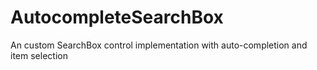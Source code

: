 # AutocompleteSearchBox

An custom SearchBox control implementation with auto-completion and item selection
